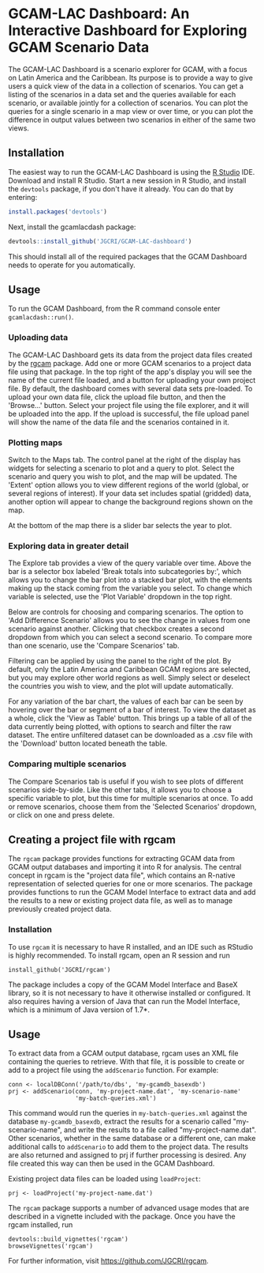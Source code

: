 # GCAM-LAC Dashboard: An Interactive Dashboard for Exploring GCAM Scenario Data

The GCAM-LAC Dashboard is a scenario explorer for GCAM, with a focus on Latin
America and the Caribbean.  Its purpose is to provide a way to give users a
quick view of the data in a collection of scenarios.  You can get a listing of
the scenarios in a data set and the queries available for each scenario, or
available jointly for a collection of scenarios.  You can plot the queries for a
single scenario in a map view or over time, or you can plot the difference in 
output values between two scenarios in either of the same two views.

## Installation

The easiest way to run the GCAM-LAC Dashboard is using the [R
Studio](https://www.rstudio.com/) IDE.  Download and install R Studio.  Start a
new session in R Studio, and install the `devtools` package, if you don't have
it already.  You can do that by entering:
```R
install.packages('devtools')
```
Next, install the gcamlacdash package:
```R
devtools::install_github('JGCRI/GCAM-LAC-dashboard')
```
This should install all of the required packages that the GCAM
Dashboard needs to operate for you automatically.

## Usage

To run the GCAM Dashboard, from the R command console enter
`gcamlacdash::run()`.

### Uploading data

The GCAM-LAC Dashboard gets its data from the project data files created by the 
[rgcam](https://github.com/JGCRI/rgcam) package.  Add one or more GCAM scenarios
to a project data file using that package.  In the top right of the app's 
display you will see the name of the current file loaded, and a button for 
uploading your own project file. By default, the dashboard comes with several 
data sets pre-loaded.  To upload your own data file, click the upload file
button, and then the 'Browse...' button.  Select your project file using the
file explorer, and it will be uploaded into the app.  If the upload is
successful, the file upload panel will show the name of the data file and the
scenarios contained in it.

### Plotting maps

Switch to the Maps tab.  The control panel at the right of the display has 
widgets for selecting a scenario to plot and a query to plot.  Select the 
scenario and query you wish to plot, and the map will be updated.  The 'Extent' 
option allows you to view different regions of the world (global, or several
regions of interest).  If your data set includes spatial (gridded) data, another
option will appear to change the background regions shown on the map.

At the bottom of the map there is a slider bar selects the year to plot.

### Exploring data in greater detail

The Explore tab provides a view of the query variable over time.  Above the bar 
is a selector box labeled 'Break totals into subcategories by:', which allows
you to change the bar plot into a stacked bar plot, with the elements making up
the stack coming from the variable you select.  To change which variable is
selected, use the 'Plot Variable' dropdown in the top right.

Below are controls for choosing and comparing scenarios.  The option to 'Add
Difference Scenario' allows you to see the change in values from one scenario
against another. Clicking that checkbox creates a second dropdown from which you
can select a second scenario. To compare more than one scenario, use the
'Compare Scenarios' tab.

Filtering can be applied by using the panel to the right of the plot.  By
default, only the Latin America and Caribbean GCAM regions are selected, but you
may explore other world regions as well.  Simply select or deselect the
countries you wish to view, and the plot will update automatically.

For any variation of the bar chart, the values of each bar can be seen by
hovering over the bar or segment of a bar of interest.  To view the dataset as a
whole, click the 'View as Table' button.  This brings up a table of all of the
data currently being plotted, with options to search and filter the raw dataset.
The entire unfiltered dataset can be downloaded as a .csv file with the
'Download' button located beneath the table.

### Comparing multiple scenarios

The Compare Scenarios tab is useful if you wish to see plots of different
scenarios side-by-side.  Like the other tabs, it allows you to choose a specific
variable to plot, but this time for multiple scenarios at once.  To add or
remove scenarios, choose them from the 'Selected Scenarios' dropdown, or click
on one and press delete.

## Creating a project file with rgcam

The `rgcam` package provides functions for extracting GCAM data from GCAM output databases and importing it into R for analysis. The central concept in rgcam is the "project data file", which contains an R-native representation of selected queries for one or more scenarios. The package provides functions to run the GCAM Model Interface to extract data and add the results to a new or existing project data file, as well as to manage previously created project data.

### Installation

To use `rgcam` it is necessary to have R installed, and an IDE such as RStudio is highly recommended. To install rgcam, open an R session and run

```
install_github('JGCRI/rgcam')
```

The package includes a copy of the GCAM Model Interface and BaseX library, so it is not necessary to have it otherwise installed or configured. It also requires having a version of Java that can run the Model Interface, which is a minimum of Java version of 1.7*. 

## Usage

To extract data from a GCAM output database, rgcam uses an XML file containing the queries to retrieve. With that file, it is possible to create or add to a project file using the `addScenario` function. For example:

```
conn <- localDBConn('/path/to/dbs', 'my-gcamdb_basexdb')
prj <- addScenario(conn, 'my-project-name.dat', 'my-scenario-name'
                   'my-batch-queries.xml')
```

This command would run the queries in `my-batch-queries.xml` against the database `my-gcamdb_basexdb`, extract the results for a scenario called "my-scenario-name", and write the results to a file called "my-project-name.dat". Other scenarios, whether in the same database or a different one, can make additional calls to `addScenario` to add them to the project data. The results are also returned and assigned to prj if further processing is desired. Any file created this way can then be used in the GCAM Dashboard.

Existing project data files can be loaded using `loadProject`:

```
prj <- loadProject('my-project-name.dat')
```

The `rgcam` package supports a number of advanced usage modes that are described in a vignette included with the package. Once you have the rgcam installed, run

```
devtools::build_vignettes('rgcam')
browseVignettes('rgcam')
```

For further information, visit https://github.com/JGCRI/rgcam.

